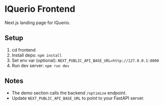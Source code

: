 # IQuerio Frontend

Next.js landing page for IQuerio.

## Setup

1. cd frontend
2. Install deps: `npm install`
3. Set env var (optional): `NEXT_PUBLIC_API_BASE_URL=http://127.0.0.1:8000`
4. Run dev server: `npm run dev`

## Notes
- The demo section calls the backend `/optimize` endpoint.
- Update `NEXT_PUBLIC_API_BASE_URL` to point to your FastAPI server.
